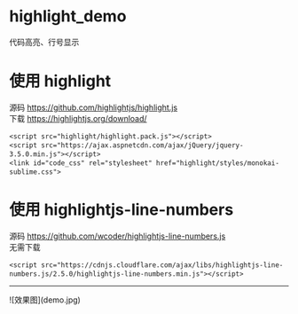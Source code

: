 # highlight_demo
代码高亮、行号显示

# 使用 highlight
源码 https://github.com/highlightjs/highlight.js
<br/>下载 https://highlightjs.org/download/
```
<script src="highlight/highlight.pack.js"></script>
<script src="https://ajax.aspnetcdn.com/ajax/jQuery/jquery-3.5.0.min.js"></script>
<link id="code_css" rel="stylesheet" href="highlight/styles/monokai-sublime.css">
```

# 使用 highlightjs-line-numbers
源码 https://github.com/wcoder/highlightjs-line-numbers.js
<br/>无需下载
```
<script src="https://cdnjs.cloudflare.com/ajax/libs/highlightjs-line-numbers.js/2.5.0/highlightjs-line-numbers.min.js"></script>
```
<hr/>
![效果图](demo.jpg)
